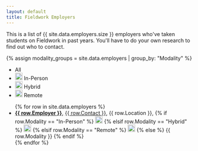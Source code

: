 ```yaml
---
layout: default
title: Fieldwork Employers
---
```

This is a list of {{ site.data.employers.size }} employers who've taken students on Fieldwork in past years. You'll have to do your own research to find out who to contact. 

{% assign modality_groups = site.data.employers | group_by: "Modality" %}

<!-- 
<ul class="none">
{% for group in modality_groups %}
  <li>{{ group.name }}: {{ group.items | size }}</li>
{% endfor %}
</ul>
 -->

<ul class="legend">
  <li data-modality="all" class="active">
    <span>All</span>
  </li>
  <li data-modality="In-Person">
   <img src="{{ site.url }}{{ site.baseurl }}/svg/in-person.svg" alt="In-Person" width="20" height="20">
    <span>In-Person</span>
  </li>
  <li data-modality="Hybrid">
    <img src="{{ site.url }}{{ site.baseurl }}/svg/hybrid.svg" alt="Hybrid" width="20" height="20">
    <span>Hybrid</span>
  </li>
  <li data-modality="Remote">
    <img src="{{ site.url }}{{ site.baseurl }}/svg/remote.svg" alt="Remote" width="20" height="20">
    <span>Remote</span>
  </li>
</ul>

<ul class="employers">
  {% for row in site.data.employers %}
  <li>
    <strong><a href="{{ row.URL }}" target="_blank">{{ row.Employer }}</a></strong>, 
    <span><a href="mailto:{{ row['E-mail'] }}">{{ row.Contact }}</a></span>, 
    <span>{{ row.Location }}</span>, 
    <span>
      {% if row.Modality == "In-Person" %}
      <img src="{{ site.url }}{{ site.baseurl }}/svg/in-person.svg" alt="In-Person" width="20" height="20">
      {% elsif row.Modality == "Hybrid" %}
        <img src="{{ site.url }}{{ site.baseurl }}/svg/hybrid.svg" alt="Hybrid" width="20" height="20">
      {% elsif row.Modality == "Remote" %}
        <img src="{{ site.url }}{{ site.baseurl }}/svg/remote.svg" alt="Remote" width="20" height="20">
      {% else %}
        {{ row.Modality }} <!-- Fallback to text if no match -->
      {% endif %}
    </span>
  </li>
  {% endfor %}
</ul>

